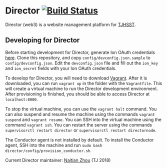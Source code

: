 # Director [![Build Status](https://travis-ci.org/tjcsl/director.svg?branch=master)](https://travis-ci.org/tjcsl/director)

Director (web3) is a website management platform for [TJHSST](https://www.tjhsst.edu/).

## Developing for Director

Before starting development for Director, generate Ion OAuth credentials [here](https://ion.tjhsst.edu/oauth/applications/).
Clone this repository, and copy `config/devconfig.json.sample` to `config/devconfig.json`.
Edit the `devconfig.json` file and fill out the `ion_key` and `ion_secret` fields with your Ion OAuth credentials.

To develop for Director, you will need to download [Vagrant](https://www.vagrantup.com/downloads.html).
After it is downloaded, you can run `vagrant up` in the folder with the `Vagrantfile`.
This will create a virtual machine to run the Director development environment.
After provisioning is finished, you should be able to access Director at `localhost:8000`.

To stop the virtual machine, you can use the `vagrant halt` command.
You can also suspend and resume the machine using the commands `vagrant suspend` and `vagrant resume`.
You can SSH into the virtual machine using the command `vagrant ssh`.
You can restart the server using the commands `supervisorctl restart director` or `supervisorctl restart directornode`.

The Conductor agent is not installed by default. To install the Conductor agent, SSH into the machine and run `sudo bash director/config/provision_conductor.sh`.

Current Director maintainer: [Naitian Zhou](https://github.com/naitian) (TJ 2018)
